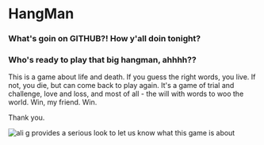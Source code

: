 # HangMan

### What's goin on GITHUB?! How y'all doin tonight?

### Who's ready to play that big hangman, ahhhh??


This is a game about life and death.  If you guess the right words, you live.  If not, you die, but can come back to play again.  It's a game of trial and challenge, love and loss, and most of all - the will with words to woo the world.  Win, my friend.  Win.

Thank you.

![ali g provides a serious look to let us know what this game is about](https://metrouk2.files.wordpress.com/2013/11/ip_2834046.jpg)
